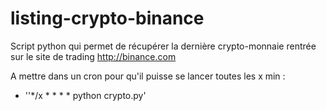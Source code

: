 # listing-crypto-binance

Script python qui permet de récupérer la dernière crypto-monnaie rentrée sur le site de trading http://binance.com  

A mettre dans un cron pour qu'il puisse se lancer toutes les x min :
* ''*/x * * * * python crypto.py'
